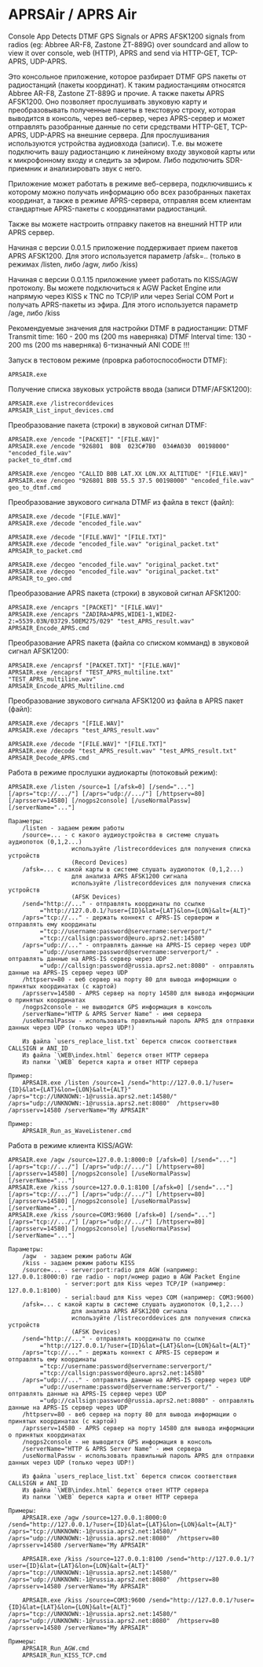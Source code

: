 ﻿# APRSAir / APRS Air

Console App Detects DTMF GPS Signals or APRS AFSK1200 signals from radios (eg: Abbree AR-F8, Zastone ZT-889G) 
over soundcard and allow to view it over console, web (HTTP), APRS and send via HTTP-GET, TCP-APRS, UDP-APRS.

Это консольное приложение, которое разбирает DTMF GPS пакеты от радиостанций (пакеты координат).
К таким радиостанциям относятся Abbree AR-F8, Zastone ZT-889G и прочие. А также пакеты APRS AFSK1200.
Оно позволяет прослушивать звуковую карту и преобразовывать полученные пакеты в текстовую строку,
которая выводится в консоль, через веб-сервер, через APRS-сервер и может отправлять разобранные
данные по сети средствами HTTP-GET, TCP-APRS, UDP-APRS на внешние сервера.
Для прослушивания используются устройства аудиовхода (записи). Т.е. вы можете подключить вашу 
радиостанцию к линейному входу звуковой карты или к микрофонному входу и следить за эфиром.
Либо подключить SDR-приемник и анализировать звук с него.

Приложение может работать в режиме веб-сервера, подключившись к которому можно получать информацию
обо всех разобранных пакетах координат, а также в режиме APRS-сервера, отправляя всем клиентам
стандартные APRS-пакеты с координатами радиостанций.

Также вы можете настроить отправку пакетов на внешний HTTP или APRS сервер.

Начиная с версии 0.0.1.5 приложение поддерживает прием пакетов APRS AFSK1200.
Для этого используется параметр /afsk=.. (только в режимах /listen, либо /agw, либо /kiss)

Начиная с версии 0.0.1.15 приложение умеет работать по KISS/AGW протоколу.
Вы можете подключиться к AGW Packet Engine или напрямую через KISS к TNC
по TCP/IP или через Serial COM Port и получать APRS-пакеты из эфира.
Для этого используется параметр /age, либо /kiss

Рекомендуемые значения для настройки DTMF в радиостанции:
	DTMF Transmit time: 160 - 200 ms (200 ms наверняка)
	DTMF Interval time: 130 - 200 ms (200 ms наверняка)
	6-тизначный ANI CODE !!!


Запуск в тестовом режиме (проврка работоспособности DTMF):

	APRSAIR.exe
	
Получение списка звуковых устройств ввода (записи DTMF/AFSK1200):

	APRSAIR.exe /listrecorddevices
	APRSAIR_List_input_devices.cmd
	
Преобразование пакета (строки) в звуковой сигнал DTMF:

	APRSAIR.exe /encode "[PACKET]" "[FILE.WAV]"
	APRSAIR.exe /encode "926801  B0B  023C#7B0  034#A030  00198000" "encoded_file.wav"
	packet_to_dtmf.cmd
	
	APRSAIR.exe /encgeo "CALLID B0B LAT.XX LON.XX ALTITUDE" "[FILE.WAV]"
	APRSAIR.exe /encgeo "926801 B0B 55.5 37.5 00198000" "encoded_file.wav"
	geo_to_dtmf.cmd
	
Преобразование звукового сигнала DTMF из файла в текст (файл):

	APRSAIR.exe /decode "[FILE.WAV]"
	APRSAIR.exe /decode "encoded_file.wav"

	APRSAIR.exe /decode "[FILE.WAV]" "[FILE.TXT]"
	APRSAIR.exe /decode "encoded_file.wav" "original_packet.txt"
	APRSAIR_to_packet.cmd

	APRSAIR.exe /decgeo "encoded_file.wav" "original_packet.txt"
	APRSAIR.exe /decgeo "encoded_file.wav" "original_packet.txt"	
	APRSAIR_to_geo.cmd
	
Преобразование APRS пакета (строки) в звуковой сигнал AFSK1200:

	APRSAIR.exe /encaprs "[PACKET]" "[FILE.WAV]"
	APRSAIR.exe /encaprs "ZADIRA>APRS,WIDE1-1,WIDE2-2:=5539.03N/03729.50EM275/029" "test_APRS_result.wav"
	APRSAIR_Encode_APRS.cmd
	
Преобразование APRS пакета (файла со списком комманд) в звуковой сигнал AFSK1200:

	APRSAIR.exe /encaprsf "[PACKET.TXT]" "[FILE.WAV]"
	APRSAIR.exe /encaprsf "TEST_APRS_multiline.txt" "TEST_APRS_multiline.wav"
	APRSAIR_Encode_APRS_Multiline.cmd
	
Преобразование звукового сигнала AFSK1200 из файла в APRS пакет (файл):

	APRSAIR.exe /decaprs "[FILE.WAV]"
	APRSAIR.exe /decaprs "test_APRS_result.wav"

	APRSAIR.exe /decode "[FILE.WAV]" "[FILE.TXT]"
	APRSAIR.exe /decode "test_APRS_result.wav" "test_APRS_result.txt"
	APRSAIR_Decode_APRS.cmd
	
Работа в режиме прослушки аудиокарты (потоковый режим):

	APRSAIR.exe /listen /source=1 [/afsk=0] [/send="..."] [/aprs="tcp://.../"] [/aprs="udp://.../"] [/httpserv=80] [/aprsserv=14580] [/nogps2console] [/useNormalPassw] [/serverName="..."]

	Параметры:
		/listen - задаем режим работы
		/source=... - с какого аудиоустройства в системе слушать аудиопоток (0,1,2...)
			          используйте /listrecorddevices для получения списка устройств 
					  (Record Devices)
		/afsk=... c какой карты в системе слушать аудиопоток (0,1,2...) 
					  для анализа APRS AFSK1200 сигнала
					  используйте /listrecorddevices для получения списка устройств 
					  (AFSK Devices)
		/send="http://..." - отправлять координаты по ссылке
			 ="http://127.0.0.1/?user={ID}&lat={LAT}&lon={LON}&alt={ALT}"
		/aprs="tcp://..." - держать коннект с APRS-IS сервером и отправлять ему координаты
			 ="tcp://username:password@servername:serverport/"
			 ="tcp://callsign:password@euro.aprs2.net:14580"
		/aprs="udp://..." - оптравлять данные на APRS-IS сервер через UDP
			 ="udp://username:password@servername:serverport/" - оптравлять данные на APRS-IS сервер через UDP
			 ="udp://callsign:password@russia.aprs2.net:8080" - оптравлять данные на APRS-IS сервер через UDP
		/httpserv=80 - веб сервер на порту 80 для вывода информации о принятых координатах (с картой)
		/aprsserv=14580 - APRS сервер на порту 14580 для вывода информации о принятых координатах
		/nogps2console - не выводится GPS информация в консоль
		/serverName="HTTP & APRS Server Name" - имя сервера
		/useNormalPassw - использовать правильный пароль APRS для отправки данных через UDP (только через UDP!)
	
		Из файла `users_replace_list.txt` берется список соответствия CALLSIGN и ANI_ID
		Из файла `\WEB\index.html` берется ответ HTTP сервера
		Из папки `\WEB` берется карта и ответ HTTP сервера

	Пример:
		APRSAIR.exe /listen /source=1 /send="http://127.0.0.1/?user={ID}&lat={LAT}&lon={LON}&alt={ALT}" /aprs="tcp://UNKNOWN:-1@russia.aprs2.net:14580/" /aprs="udp://UNKNOWN:-1@russia.aprs2.net:8080"  /httpserv=80 /aprsserv=14580 /serverName="My APRSAIR"
	
	Пример:
		APRSAIR_Run_as_WaveListener.cmd
		
Работа в режиме клиента KISS/AGW:

	APRSAIR.exe /agw /source=127.0.0.1:8000:0 [/afsk=0] [/send="..."] [/aprs="tcp://.../"] [/aprs="udp://.../"] [/httpserv=80] [/aprsserv=14580] [/nogps2console] [/useNormalPassw] [/serverName="..."]
	APRSAIR.exe /kiss /source=127.0.0.1:8100 [/afsk=0] [/send="..."] [/aprs="tcp://.../"] [/aprs="udp://.../"] [/httpserv=80] [/aprsserv=14580] [/nogps2console] [/useNormalPassw] [/serverName="..."]
	APRSAIR.exe /kiss /source=COM3:9600 [/afsk=0] [/send="..."] [/aprs="tcp://.../"] [/aprs="udp://.../"] [/httpserv=80] [/aprsserv=14580] [/nogps2console] [/useNormalPassw] [/serverName="..."]

	Параметры:
		/agw  - задаем режим работы AGW
		/kiss - задаем режим работы KISS
		/source=... - server:port:radio для AGW (например: 127.0.0.1:8000:0) где radio - порт/номер радио в AGW Packet Engine
		            - server:port для Kiss через TCP/IP (например: 127.0.0.1:8100)
					- serial:baud для Kiss через COM (например: COM3:9600)
		/afsk=... c какой карты в системе слушать аудиопоток (0,1,2...) 
					  для анализа APRS AFSK1200 сигнала
					  используйте /listrecorddevices для получения списка устройств 
					  (AFSK Devices)
		/send="http://..." - отправлять координаты по ссылке
			 ="http://127.0.0.1/?user={ID}&lat={LAT}&lon={LON}&alt={ALT}"
		/aprs="tcp://..." - держать коннект с APRS-IS сервером и отправлять ему координаты
			 ="tcp://username:password@servername:serverport/"
			 ="tcp://callsign:password@euro.aprs2.net:14580"
		/aprs="udp://..." - оптравлять данные на APRS-IS сервер через UDP
			 ="udp://username:password@servername:serverport/" - оптравлять данные на APRS-IS сервер через UDP
			 ="udp://callsign:password@russia.aprs2.net:8080" - оптравлять данные на APRS-IS сервер через UDP
		/httpserv=80 - веб сервер на порту 80 для вывода информации о принятых координатах (с картой)
		/aprsserv=14580 - APRS сервер на порту 14580 для вывода информации о принятых координатах
		/nogps2console - не выводится GPS информация в консоль
		/serverName="HTTP & APRS Server Name" - имя сервера
		/useNormalPassw - использовать правильный пароль APRS для отправки данных через UDP (только через UDP!)
	
		Из файла `users_replace_list.txt` берется список соответствия CALLSIGN и ANI_ID
		Из файла `\WEB\index.html` берется ответ HTTP сервера
		Из папки `\WEB` берется карта и ответ HTTP сервера
		
	Примеры:
		APRSAIR.exe /agw /source=127.0.0.1:8000:0 /send="http://127.0.0.1/?user={ID}&lat={LAT}&lon={LON}&alt={ALT}" /aprs="tcp://UNKNOWN:-1@russia.aprs2.net:14580/" /aprs="udp://UNKNOWN:-1@russia.aprs2.net:8080"  /httpserv=80 /aprsserv=14580 /serverName="My APRSAIR"
		
		APRSAIR.exe /kiss /source=127.0.0.1:8100 /send="http://127.0.0.1/?user={ID}&lat={LAT}&lon={LON}&alt={ALT}" /aprs="tcp://UNKNOWN:-1@russia.aprs2.net:14580/" /aprs="udp://UNKNOWN:-1@russia.aprs2.net:8080"  /httpserv=80 /aprsserv=14580 /serverName="My APRSAIR"
		
		APRSAIR.exe /kiss /source=COM3:9600 /send="http://127.0.0.1/?user={ID}&lat={LAT}&lon={LON}&alt={ALT}" /aprs="tcp://UNKNOWN:-1@russia.aprs2.net:14580/" /aprs="udp://UNKNOWN:-1@russia.aprs2.net:8080"  /httpserv=80 /aprsserv=14580 /serverName="My APRSAIR"
		
	Примеры:
		APRSAIR_Run_AGW.cmd
		APRSAIR_Run_KISS_TCP.cmd
